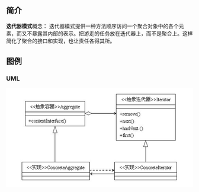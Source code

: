 ## 简介 ##

**迭代器模式**概念：
迭代器模式提供一种方法顺序访问一个聚合对象中的各个元素，而又不暴露其内部的表示。把游走的任务放在迭代器上，而不是聚合上。这样简化了聚合的接口和实现，也让责任各得其所。

## 图例 ##

### UML ###

![IteratorUML](./IteratorUML.jpg "Iterator UML")
